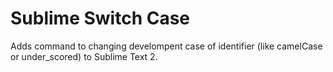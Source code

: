Sublime Switch Case
===================

Adds command to changing develompent case of identifier (like camelCase or under_scored) to Sublime Text 2.
